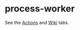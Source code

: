 # process-worker
See the [Actions](https://github.com/BornaGajic/process-worker/actions) and [Wiki](https://github.com/BornaGajic/process-worker/wiki/DIY-Multi%E2%80%90threaded-Throttling-System-in-.NET-Core) tabs.
